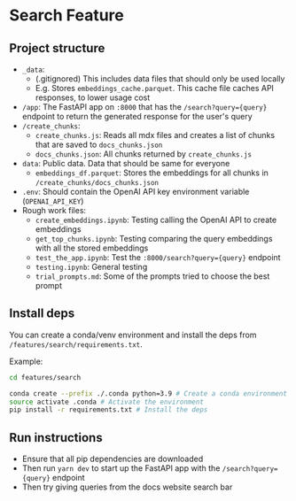 # Search Feature 

## Project structure

* `_data`:
  * (.gitignored) This includes data files that should only be used locally
  * E.g. Stores `embeddings_cache.parquet`. This cache file caches API responses, to lower usage cost
* `/app`: The FastAPI app on `:8000` that has the `/search?query={query}` endpoint to return the generated response for the user's query
* `/create_chunks`:
  * `create_chunks.js`: Reads all mdx files and creates a list of chunks that are saved to `docs_chunks.json`
  * `docs_chunks.json`: All chunks returned by `create_chunks.js`
* `data`: Public data. Data that should be same for everyone 
  * `embeddings_df.parquet`: Stores the embeddings for all chunks in `/create_chunks/docs_chunks.json`
* `.env`: Should contain the OpenAI API key environment variable (`OPENAI_API_KEY`)
* Rough work files:
  * `create_embeddings.ipynb`: Testing calling the OpenAI API to create embeddings
  * `get_top_chunks.ipynb`: Testing comparing the query embeddings with all the stored embeddings
  * `test_the_app.ipynb`: Test the `:8000/search?query={query}` endpoint
  * `testing.ipynb`: General testing
  * `trial_prompts.md`: Some of the prompts tried to choose the best prompt

## Install deps

You can create a conda/venv environment and install the deps from `/features/search/requirements.txt`.

Example:

```bash
cd features/search

conda create --prefix ./.conda python=3.9 # Create a conda environment in the .conda folder
source activate .conda # Activate the environment
pip install -r requirements.txt # Install the deps
```

## Run instructions

* Ensure that all pip dependencies are downloaded
* Then run `yarn dev` to start up the FastAPI app with the `/search?query={query}` endpoint
* Then try giving queries from the docs website search bar
